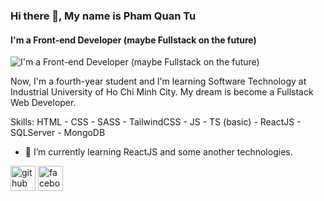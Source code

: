 ### Hi there 👋, My name is Pham Quan Tu
#### I'm a Front-end Developer (maybe Fullstack on the future)
![I'm a Front-end Developer (maybe Fullstack on the future)](https://user-images.githubusercontent.com/69999366/172894293-96f28b9e-484e-454f-9469-6a5fe5ba184d.png)

Now, I'm a fourth-year student and I'm learning Software Technology at Industrial University of Ho Chi Minh City. My dream is become a Fullstack Web Developer.

Skills: HTML - CSS - SASS - TailwindCSS - JS - TS (basic) - ReactJS - SQLServer - MongoDB

- 🌱 I’m currently learning ReactJS and some another technologies. 


[<img src='https://cdn.jsdelivr.net/npm/simple-icons@3.0.1/icons/github.svg' alt='github' height='40'>](https://github.com/https://github.com/quantudev211154)  [<img src='https://cdn.jsdelivr.net/npm/simple-icons@3.0.1/icons/facebook.svg' alt='facebook' height='40'>](https://www.facebook.com/https://www.facebook.com/quan.tu.96558061/)  
